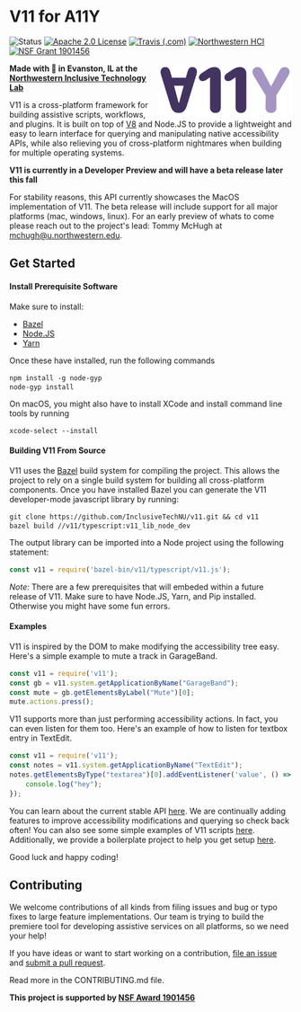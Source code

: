 # V11 for A11Y
![Status][14]
[![Apache 2.0 License][15]][10]
[![Travis (.com)][16]][11]
[![Northwestern HCI][17]][12]
[![NSF Grant 1901456][18]][13]


<img src="logo.svg" alt="V11 logo" align="right" width="240px"/>

**Made with :purple_heart: in Evanston, IL at the**
**[Northwestern Inclusive Technology Lab][1]**

V11 is a cross-platform framework for building assistive scripts,
workflows, and plugins. It is built on top of [V8][2] and Node.JS to provide a
lightweight and easy to learn interface for querying and manipulating native
accessibility APIs, while also relieving you of cross-platform nightmares when
building for multiple operating systems.

**V11 is currently in a Developer Preview and will have a beta release later this fall**

For stability reasons, this API currently showcases the MacOS implementation of V11. The beta release
will include support for all major platforms (mac, windows, linux). For an early preview of whats to come
please reach out to the project's lead: Tommy McHugh at [mchugh@u.northwestern.edu](mailto:mchugh@u.northwestern.edu).

## Get Started

#### Install Prerequisite Software
Make sure to install:

- [Bazel][19]
- [Node.JS][20]
- [Yarn][21]

Once these have installed, run the following commands
```shell
npm install -g node-gyp
node-gyp install
```

On macOS, you might also have to install XCode and install command line tools by running
```shell
xcode-select --install
```

#### Building V11 From Source

V11 uses the [Bazel][6] build system for compiling the
project. This allows the project to rely on a single build system for building
all cross-platform components. Once you have installed Bazel you can generate
the V11 developer-mode javascript library by running:

```shell
git clone https://github.com/InclusiveTechNU/v11.git && cd v11
bazel build //v11/typescript:v11_lib_node_dev
```

The output library can be imported into a Node project using the following
statement:

```javascript
const v11 = require('bazel-bin/v11/typescript/v11.js');
```

*Note:* There are a few prerequisites that will embeded within a future release of V11.
Make sure to have Node.JS, Yarn, and Pip installed. Otherwise you might have some fun
errors.

#### Examples

V11 is inspired by the DOM to make modifying the accessibility tree easy.
Here's a simple example to mute a track in GarageBand.

```js
const v11 = require('v11');
const gb = v11.system.getApplicationByName("GarageBand");
const mute = gb.getElementsByLabel("Mute")[0];
mute.actions.press();
```

V11 supports more than just performing accessibility actions. In fact, you can
even listen for them too. Here's an example of how to listen for textbox entry
in TextEdit.

```js
const v11 = require('v11');
const notes = v11.system.getApplicationByName("TextEdit");
notes.getElementsByType("textarea")[0].addEventListener('value', () => {
    console.log("hey");
});
```

You can learn about the current stable API
[here][3]. We are continually adding features to improve accessibility
modifications and querying so check back often! You can also see some simple
examples of V11 scripts [here][4]. Additionally, we provide a boilerplate
project to help you get setup [here][5].

Good luck and happy coding!

## Contributing

We welcome contributions of all kinds from filing issues and bug or typo fixes
to large feature implementations. Our team is trying to build the premiere tool
for developing assistive services on all platforms, so we need your help! 

If you have ideas or want to start working on a contribution,
[file an issue][7] and
[submit a pull request][8].

Read more in the CONTRIBUTING.md file.

**This project is supported by [NSF Award 1901456][9]**

[1]: http://inclusive.northwestern.edu/
[2]: https://v8.dev/
[3]: https://northwestern.box.com/s/zvw875xtu7x1iip3alwt7ontelql5ag9
[4]: https://github.com/InclusiveTechNU/v11/tree/master/examples
[5]: https://github.com/inclusivetechnu/v11-boilerplate
[6]: https://bazel.build
[7]: https://github.com/InclusiveTechNU/v11/issues/new
[8]: https://github.com/InclusiveTechNU/v11/compare
[9]: https://www.nsf.gov/awardsearch/showAward?AWD_ID=1901456
[10]: https://github.com/InclusiveTechNU/v11/blob/master/LICENSE
[11]: https://travis-ci.com/InclusiveTechNU/v11
[12]: https://hci.northwestern.edu/
[13]: https://www.nsf.gov/awardsearch/showAward?AWD_ID=1901456
[14]: https://img.shields.io/badge/Version-Experimental-brightgreen.svg
[15]: https://img.shields.io/github/license/inclusivetechnu/v11
[16]: https://img.shields.io/travis/com/InclusiveTechNU/v11
[17]: https://img.shields.io/badge/NU-HCI-blueviolet
[18]: https://img.shields.io/badge/NSF-1901456-informational
[19]: https://docs.bazel.build/versions/master/install-os-x.html
[20]: https://nodejs.org/en/
[21]: https://yarnpkg.com/getting-started/install

